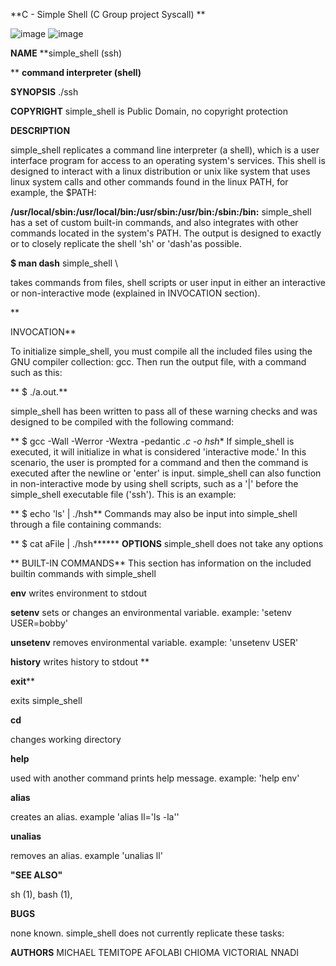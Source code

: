 **C - Simple Shell (C Group project  Syscall) **


 ![image](https://github.com/Michafolab/simple_shell/assets/117805721/cb186835-8d97-4c22-b969-e19ab2a0accf)
![image](https://github.com/Michafolab/simple_shell/assets/117805721/04fc43e9-f172-4cc9-be39-10149371df3c)
 

**NAME**
**simple_shell (ssh)


**
**command interpreter (shell)**

**SYNOPSIS**
./ssh


**COPYRIGHT**
simple_shell is Public Domain, no copyright protection


**DESCRIPTION**

simple_shell replicates a command line interpreter (a shell), which is a user interface program for access to an operating system's services. This shell is designed to interact with a linux distribution or unix like system that uses linux system calls and other commands found in the linux PATH, for example, the $PATH:


**/usr/local/sbin:/usr/local/bin:/usr/sbin:/usr/bin:/sbin:/bin:**
simple_shell has a set of custom built-in commands, and also integrates with other commands located in the system's PATH. The output is designed to exactly or to closely replicate the shell 'sh' or 'dash'as possible.


**$ man dash**
  simple_shell \
  
takes commands from files, shell scripts or user input in either an interactive or non-interactive mode (explained in INVOCATION section).

**

INVOCATION**

To initialize simple_shell, you must compile all the included files using the GNU compiler collection: gcc. Then run the output file, with a command such as this:

**
$ ./a.out.**  

simple_shell has been written to pass all of these warning checks and was designed to be compiled with the following command:

**
 $ gcc -Wall -Werror -Wextra -pedantic *.c -o hsh**
If simple_shell is executed, it will initialize in what is considered 'interactive mode.' In this scenario, the user is prompted for a command and then the command is executed after the newline or 'enter' is input. simple_shell can also function in non-interactive mode by using shell scripts, such as a '|' before the simple_shell executable file ('ssh'). This is an example:


** $ echo 'ls' | ./hsh**
Commands may also be input into simple_shell through a file containing commands:


** $ cat aFile | ./hsh******
**OPTIONS**
simple_shell does not take any options

**
BUILT-IN COMMANDS**
This section has information on the included builtin commands with simple_shell

**env**
writes environment to stdout

**setenv**
sets or changes an environmental variable. example: 'setenv USER=bobby'

**unsetenv**
removes environmental variable. example: 'unsetenv USER'

**history**
writes history to stdout
**

**exit****

exits simple_shell

****cd****

changes working directory


******help******

used with another command prints help message. example: 'help env'


**alias**

creates an alias. example 'alias ll='ls -la''


**unalias**

removes an alias. example 'unalias ll'


**"SEE ALSO"**

sh (1), bash (1),


**BUGS**

none known. simple_shell does not currently replicate these tasks:


**AUTHORS**
MICHAEL TEMITOPE AFOLABI
CHIOMA VICTORIAL NNADI
